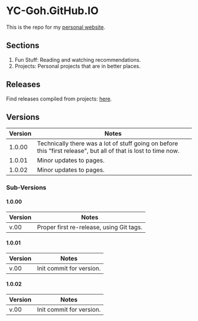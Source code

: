 #   YC-Goh.GitHub.IO

This is the repo for my [personal website](https://yc-goh.github.io).

##  Sections

1.  Fun Stuff: Reading and watching recommendations.
2.  Projects: Personal projects that are in better places.

##  Releases

Find releases compiled from projects: [here](https://github.com/YC-Goh/YC-Goh.github.io/releases).

##  Versions

|  Version  |  Notes  |
|  ----  |  ----  |
|  1.0.00  |  Technically there was a lot of stuff going on before this "first release", but all of that is lost to time now.  |
|  1.0.01  |  Minor updates to pages.  |
|  1.0.02  |  Minor updates to pages.  |

###  Sub-Versions

####    1.0.00

|  Version  |  Notes  |
|  ----  |  ----  |
|  v.00  |  Proper first re-release, using Git tags.  |

####    1.0.01

|  Version  |  Notes  |
|  ----  |  ----  |
|  v.00  |  Init commit for version.  |

####    1.0.02

|  Version  |  Notes  |
|  ----  |  ----  |
|  v.00  |  Init commit for version.  |
